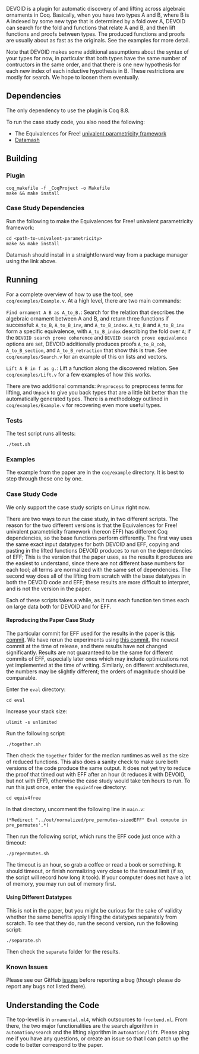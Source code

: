 DEVOID is a plugin for automatic discovery of and lifting across 
algebraic ornaments in Coq. Basically, when you have two types
A and B, where B is A indexed by some new type that is determined
by a fold over A, DEVOID can search for the fold and functions
that relate A and B, and then lift functions and proofs between types.
The produced functions and proofs are usually about as fast as the originals.
See the examples for more detail. 

Note that DEVOID makes some additional assumptions about the syntax of your types for now,
in particular that both types have the same number of contructors in the same order,
and that there is one new hypothesis for each new index of each inductive hypothesis in B. 
These restrictions are mostly for search. We hope to loosen them eventually.

## Dependencies

The only dependency to use the plugin is Coq 8.8.

To run the case study code, you also need the following:
* The Equivalences for Free! [univalent parametricity framework](https://github.com/CoqHott/univalent_parametricity)
* [Datamash](https://www.gnu.org/software/datamash/)

## Building

### Plugin

```
coq_makefile -f _CoqProject -o Makefile
make && make install
```

### Case Study Dependencies

Run the following to make the Equivalences for Free! univalent parametricity framework:

```
cd <path-to-univalent-parametricity>
make && make install
```

Datamash should install in a straightforward way from a package manager using the link above.

## Running

For a complete overview of how to use the tool, see `coq/examples/Example.v`. At a high level,
there are two main commands:

`Find ornament A B as A_to_B.`: Search for the relation that describes the algebraic ornament
between A and B, and return three functions if successful: `A_to_B`, `A_to_B_inv`, and `A_to_B_index`.
`A_to_B` and `A_to_B_inv` form a specific equivalence, with `A_to_B_index` describing the fold over `A`;
if the `DEVOID search prove coherence` and `DEVOID search prove equivalence` options are set,
DEVOID additionally produces proofs `A_to_B_coh`, `A_to_B_section`, and `A_to_B_retraction` that show this is true.
See `coq/examples/Search.v` for an example of this on lists and vectors.

`Lift A B in f as g.`: Lift a function along the discovered relation. See `coq/examples/Lift.v` for a few examples
of how this works.

There are two additional commands: `Preprocess` to preprocess terms for lifting,
and `Unpack` to give you back types that are a little bit better than the automatically
generated types. There is a methodology outlined in `coq/examples/Example.v` for recovering
even more useful types.

### Tests

The test script runs all tests:

```
./test.sh
```

### Examples

The example from the paper are in the `coq/example` directory. It is best to step through these one by one.

### Case Study Code

We only support the case study scripts on Linux right now.

There are two ways to run the case study, in two different scripts.
The reason for the two different versions is that the Equivalences for Free! univalent parametricity framework (hereon EFF) has different
Coq dependencies, so the base functions perform differently. 
The first way uses the same exact input datatypes for both DEVOID and EFF,
copying and pasting in the lifted functions DEVOID produces to run on the dependencies of EFF;
This is the version that the paper uses, as the results it produces are the easiest to understand,
since there are not different base numbers for each tool; all terms are normalized with the same
set of dependencies.
The second way does all of the lifting from scratch with
the base datatypes in both the DEVOID code and EFF;
these results are more difficult to interpret, and is not the version in the paper.

Each of these scripts takes a while, as it runs each function ten times each
on large data both for DEVOID and for EFF.

#### Reproducing the Paper Case Study

The particular commit for EFF used for the results in the paper is [this commit](https://github.com/CoqHott/univalent_parametricity/tree/02383400c2711a1de1581e62e0a463759211d4df). We have rerun the experiments using 
[this commit](https://github.com/CoqHott/univalent_parametricity/tree/993ec06760953331c588b47ba4ad423f7d2c0c46), 
the newest commit at the time of release, and there results have not changed significantly. Results are not guaranteed to
be the same for different commits of EFF, especially later ones which may include optimizations not yet implemented
at the time of writing. Similarly, on different architectures, the numbers may be slightly different; the orders of 
magnitude should be comparable.

Enter the `eval` directory:

``
cd eval
``

Increase your stack size:

``
ulimit -s unlimited
``

Run the following script:

```
./together.sh
```

Then check the `together` folder for the median runtimes as well as the size of reduced functions.
This also does a sanity check to make sure both versions of the code produce the same output.
It does not yet try to reduce the proof that timed out with EFF after an hour (it reduces it with DEVOID, but not with EFF),
otherwise the case study would take ten hours to run. To run this just once, enter the `equiv4free` directory:

``
cd equiv4free
``

In that directory, uncomment the following line in `main.v`:

```
(*Redirect "../out/normalized/pre_permutes-sizedEFF" Eval compute in pre_permutes'.*)
```

Then run the following script, which runs the EFF code just once with a timeout:

```
./prepermutes.sh
```

The timeout is an hour, so grab a coffee or read a book or something. It should timeout,
or finish normalizing very close to the timeout limit (if so, the script will record how long it took).
If your computer does not have a lot of memory, you may run out of memory first.

#### Using Different Datatypes

This is not in the paper, but you might be curious for the sake of validity whether the same benefits apply
lifting the datatypes separately from scratch. To see that they do, run the second version, run the following script:

```
./separate.sh
```

Then check the `separate` folder for the results.

### Known Issues

Please see our GitHub [issues](https://github.com/uwplse/ornamental-search/issues) before reporting a bug
(though please do report any bugs not listed there).

## Understanding the Code

The top-level is in `ornamental.ml4`, which outsources to `frontend.ml`. From there, the two major functionalities
are the search algorithm in `automation/search` and the lifting algorithm in `automation/lift`. Please ping me if you have any questions, 
or create an issue so that I can patch up the code to better correspond to the paper.





